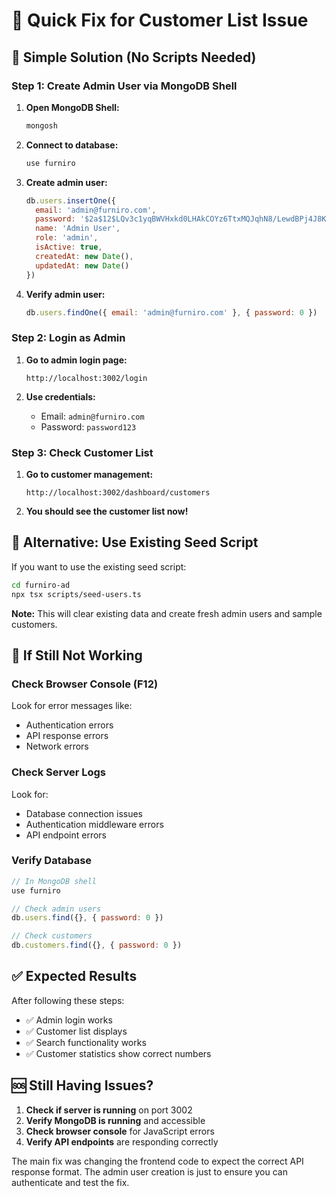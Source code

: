 # 🚀 Quick Fix for Customer List Issue

## 🎯 Simple Solution (No Scripts Needed)

### Step 1: Create Admin User via MongoDB Shell

1. **Open MongoDB Shell:**
   ```bash
   mongosh
   ```

2. **Connect to database:**
   ```javascript
   use furniro
   ```

3. **Create admin user:**
   ```javascript
   db.users.insertOne({
     email: 'admin@furniro.com',
     password: '$2a$12$LQv3c1yqBWVHxkd0LHAkCOYz6TtxMQJqhN8/LewdBPj4J8K8K8K8K', // password123
     name: 'Admin User',
     role: 'admin',
     isActive: true,
     createdAt: new Date(),
     updatedAt: new Date()
   })
   ```

4. **Verify admin user:**
   ```javascript
   db.users.findOne({ email: 'admin@furniro.com' }, { password: 0 })
   ```

### Step 2: Login as Admin

1. **Go to admin login page:**
   ```
   http://localhost:3002/login
   ```

2. **Use credentials:**
   - Email: `admin@furniro.com`
   - Password: `password123`

### Step 3: Check Customer List

1. **Go to customer management:**
   ```
   http://localhost:3002/dashboard/customers
   ```

2. **You should see the customer list now!**

## 🔧 Alternative: Use Existing Seed Script

If you want to use the existing seed script:

```bash
cd furniro-ad
npx tsx scripts/seed-users.ts
```

**Note:** This will clear existing data and create fresh admin users and sample customers.

## 🐛 If Still Not Working

### Check Browser Console (F12)
Look for error messages like:
- Authentication errors
- API response errors
- Network errors

### Check Server Logs
Look for:
- Database connection issues
- Authentication middleware errors
- API endpoint errors

### Verify Database
```javascript
// In MongoDB shell
use furniro

// Check admin users
db.users.find({}, { password: 0 })

// Check customers
db.customers.find({}, { password: 0 })
```

## ✅ Expected Results

After following these steps:
- ✅ Admin login works
- ✅ Customer list displays
- ✅ Search functionality works
- ✅ Customer statistics show correct numbers

## 🆘 Still Having Issues?

1. **Check if server is running** on port 3002
2. **Verify MongoDB is running** and accessible
3. **Check browser console** for JavaScript errors
4. **Verify API endpoints** are responding correctly

The main fix was changing the frontend code to expect the correct API response format. The admin user creation is just to ensure you can authenticate and test the fix.
